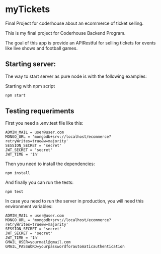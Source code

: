 # myTickets

Final Project for coderhouse about an ecommerce of ticket selling.

This is my final project for Coderhouse Backend Program.

The goal of this app is provide an APIRestful for selling tickets for events like live shows and football games.

## Starting server:

The way to start server as pure node is with the following examples:

Starting with npm script

```sh
npm start
```


## Testing requeriments

First you need a .env.test file like this:

```
ADMIN_MAIL = user@user.com
MONGO_URL = 'mongodb+srv://localhost/ecommerce?retryWrites=true&w=majority'
SESSION_SECRET = 'secret'
JWT_SECRET = 'secret'
JWT_TIME = '1h'
```
    
Then you need to install the dependencies:
    

    npm install


And finally you can run the tests:
    

    npm test



In case you need to run the server in production, you will need this environment variables:

```
ADMIN_MAIL = user@user.com
MONGO_URL = 'mongodb+srv://localhost/ecommerce?retryWrites=true&w=majority'
SESSION_SECRET = 'secret'
JWT_SECRET = 'secret'
JWT_TIME = '1h'
GMAIL_USER=yourmail@gmail.com
GMAIL_PASSWORD=yourpasswordforautomaticauthentication
```